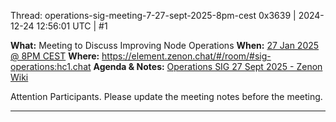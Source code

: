 Thread: operations-sig-meeting-7-27-sept-2025-8pm-cest
0x3639 | 2024-12-24 12:56:01 UTC | #1

**What:** Meeting to Discuss Improving Node Operations
**When:** [27 Jan 2025 @ 8PM CEST](https://www.worldtimebuddy.com/?qm=1&lid=6,5,12&h=6&date=2025-01-27&sln=12-13&hf=0)
**Where:** https://element.zenon.chat/#/room/#sig-operations:hc1.chat
**Agenda & Notes:** [Operations SIG 27 Sept 2025 - Zenon Wiki ](https://zenon.wiki/index.php/Operations_SIG_27_Sept_2025)

Attention Participants. Please update the meeting notes before the meeting.

-------------------------

